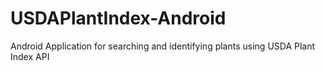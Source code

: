 # USDAPlantIndex-Android
Android Application for searching and identifying plants using USDA Plant Index API
